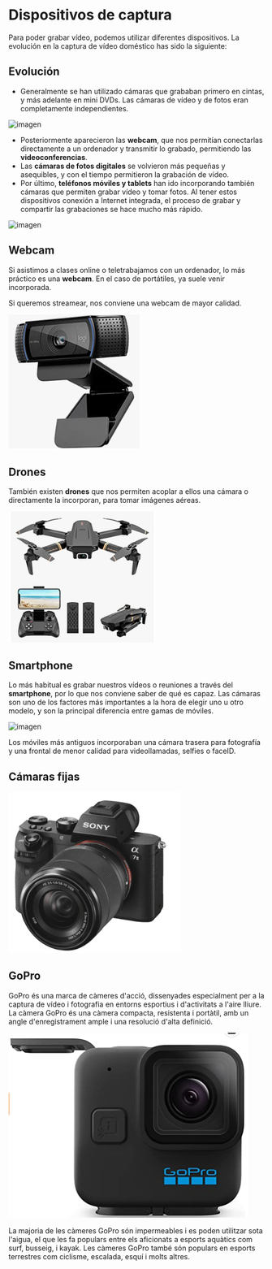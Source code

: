 # Dispositivos de captura

Para poder grabar vídeo, podemos utilizar diferentes dispositivos. La evolución en la captura de vídeo doméstico has sido la siguiente:

## Evolución

- Generalmente se han utilizado cámaras que grababan primero en cintas, y más adelante en mini DVDs. Las cámaras de vídeo y de fotos eran completamente independientes.

![imagen](img/2020-03-31-15-23-49.png)

- Posteriormente aparecieron las **webcam**, que nos permitían conectarlas directamente a un ordenador y transmitir lo grabado, permitiendo las **videoconferencias**.
- Las **cámaras de fotos digitales** se volvieron más pequeñas y asequibles, y con el tiempo permitieron la grabación de vídeo.
- Por último, **teléfonos móviles y tablets** han ido incorporando también cámaras que permiten grabar vídeo y tomar fotos. Al tener estos dispositivos conexión a Internet integrada, el proceso de grabar y compartir las grabaciones se hace mucho más rápido.

![imagen](img/2020-03-31-15-23-53.png)

## Webcam

Si asistimos a clases online o teletrabajamos con un ordenador, lo más práctico es una **webcam**. En el caso de portátiles, ya suele venir incorporada.

Si queremos streamear, nos conviene una webcam de mayor calidad.

![](img/2023-04-24-09-27-50.png)

## Drones

También existen **drones** que nos permiten acoplar a ellos una cámara o directamente la incorporan, para tomar imágenes aéreas.

![](img/2023-04-24-09-28-32.png)

## Smartphone

Lo más habitual es grabar nuestros vídeos o reuniones a través del **smartphone**, por lo que nos conviene saber de qué es capaz. Las cámaras son uno de los factores más importantes a la hora de elegir uno u otro modelo, y son la principal diferencia entre gamas de móviles.

![imagen](media/image73.png)

Los móviles más antiguos incorporaban una cámara trasera para fotografía y una frontal de menor calidad para videollamadas, selfies o faceID.

## Cámaras fijas

![](img/2023-04-24-09-25-08.png)

## GoPro

GoPro és una marca de càmeres d'acció, dissenyades especialment per a la captura de vídeo i fotografia en entorns esportius i d'activitats a l'aire lliure. La càmera GoPro és una càmera compacta, resistenta i portàtil, amb un angle d'enregistrament ample i una resolució d'alta definició.

![](img/2023-04-24-09-29-17.png)

La majoria de les càmeres GoPro són impermeables i es poden utilitzar sota l'aigua, el que les fa populars entre els aficionats a esports aquàtics com surf, busseig, i kayak. Les càmeres GoPro també són populars en esports terrestres com ciclisme, escalada, esquí i molts altres.